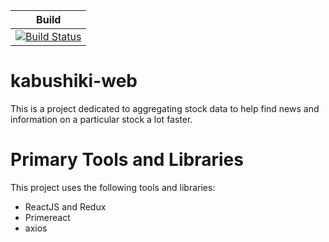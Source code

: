 |Build|
|-----|
|[![Build Status](https://travis-ci.com/lee-aaron/kabushiki-web.svg?branch=master)](https://travis-ci.com/lee-aaron/kabushiki-web)|

# kabushiki-web

This is a project dedicated to aggregating stock data to help find news and information on a particular stock a lot faster.

# Primary Tools and Libraries

This project uses the following tools and libraries:

* ReactJS and Redux
* Primereact
* axios